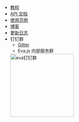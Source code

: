 <!-- _navbar.md -->

- [教程](/tutorials/intro)
- [API 文档](/api/index)
- [使用范例](https://eva.js.org/playground)
- [博客](https://yuque.com/eva/blog)
- [更新日志](/others/changelog)
- 钉钉群
  - [Gitter](https://gitter.im/eva-engine/Eva.js)
  - Eva.js 内部服务群
  <img src="https://gw.alicdn.com/imgextra/i1/O1CN012ZZKa9213zNxY4Dko_!!6000000006930-2-tps-1886-1886.png" name="钉钉群" alt="eva钉钉群" style="width:200px;"/>

